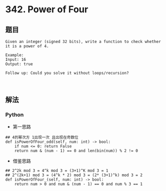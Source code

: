 # 342. Power of Four


## 题目

```
Given an integer (signed 32 bits), write a function to check whether it is a power of 4.

Example:
Input: 16
Output: true

Follow up: Could you solve it without loops/recursion?
```

<br>

## 解法

### Python

- 第一思路

```
## 4的幂次方 1出现一次 且出现在奇数位
def isPowerOfFour_odd(self, num: int) -> bool:
	if num <= 0: return False
	return num & (num - 1) == 0 and len(bin(num)) % 2 != 0
```


- 借鉴思路

```
## 2^2k mod 3 = 4^k mod 3 = (3+1)^K mod 3 = 1
## 2^(2k+1) mod 3 = (4^k * 2) mod 3 = (2* (3+1)^k) mod 3 = 2
def isPowerOfFour_(self, num: int) -> bool:
	return num > 0 and num & (num - 1) == 0 and num % 3 == 1
```